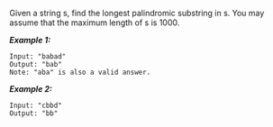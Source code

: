 Given a string s, find the longest palindromic substring in s. You may assume that the maximum length of s is 1000.

***Example 1:***

```
Input: "babad"
Output: "bab"
Note: "aba" is also a valid answer.
```

***Example 2:***

```
Input: "cbbd"
Output: "bb"
```
